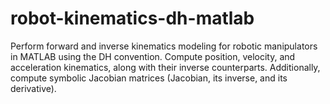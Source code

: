 # robot-kinematics-dh-matlab
Perform forward and inverse kinematics modeling for robotic manipulators in MATLAB using the DH convention. Compute position, velocity, and acceleration kinematics, along with their inverse counterparts. Additionally, compute symbolic Jacobian matrices (Jacobian, its inverse, and its derivative).
